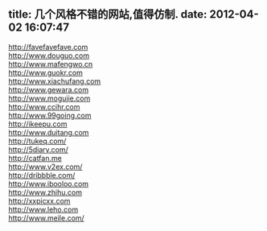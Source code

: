 title: 几个风格不错的网站,值得仿制.
date: 2012-04-02 16:07:47
---

http://favefavefave.com<br/>http://www.douguo.com<br/>http://www.mafengwo.cn<br/>http://www.guokr.com<br/>http://www.xiachufang.com<br/>http://www.gewara.com<br/>http://www.mogujie.com<br/>http://www.ccihr.com<br/>http://www.99going.com<br/>http://ikeepu.com<br/>http://www.duitang.com<br/>http://tukeq.com/<br/>http://5diary.com/<br/>http://catfan.me<br/>http://www.v2ex.com/<br/>http://dribbble.com/<br/>http://www.ibooloo.com<br/>http://www.zhihu.com<br/>http://xxpicxx.com<br/>http://www.leho.com<br/>http://www.meile.com/